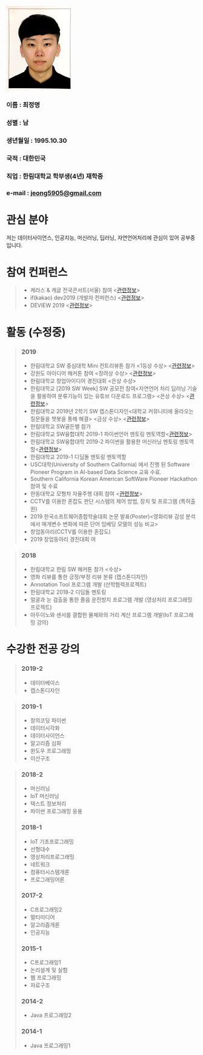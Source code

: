 ![증명사진](./JeongMyeong.jpg)
### 이름 : 최정명
### 성별 : 남
### 생년월일 : 1995.10.30
### 국적 : 대한민국
### 직업 : 한림대학교 학부생(4년) 재학중
### e-mail : jeong5905@gmail.com  

# 관심 분야
저는 데이터사이언스, 인공지능, 머신러닝, 딥러닝, 자연언어처리에 관심이 있어 공부중입니다.

# 참여 컨퍼런스
> - 케라스 & 캐글 전국콘서트(서울) 참여 <[관련정보](https://tykimos.github.io/2019/02/09/Keras_and_Kaggle_National_Concert/)>
> - if(kakao) dev2019 (개발자 컨퍼런스) <[관련정보](https://if.kakao.com/about)>
> - DEVIEW 2019 <[관련정보](https://deview.kr/2019)>

# 활동 (수정중)
> ### 2019
> - 한림대학교 SW 중심대학 Mini 컨트리뷰톤 참가 <1등상 수상> <[관련정보](https://github.com/Hallym-OpenSourceSW/HL_Contributhon)>
> - 강원도 아이디어 해커톤 참여 <장려상 수상> <[관련정보](http://www.provin.gangwon.kr/gw/portal/sub05_02?mode=readForm&boardCode=BDAADD02&articleSeq=157539)>
> - 한림대학교 창업아이디어 경진대회 <은상 수상>
> - 한림대학교 [2019 SW Week] SW 공모전 참여<자연언어 처리 딥러닝 기술을 활용하여 분류기능이 있는 유튜브 다운로드 프로그램> <은상 수상> <[관련정보](https://github.com/JeongMyeong/Youtube-Downloader)>
> - 한림대학교 2019년 2학기 SW 캡스톤디자인<대학교 커뮤니티에 올라오는 질문들을 챗봇을 통해 해결> <금상 수상> <[관련정보](https://github.com/JeongMyeong/Capstone-Design-6-)>
> - 한림대학교 SW골든벨 참가
> - 한림대학교 SW융합대학 2019-1 파이썬언어 멘토링 멘토역할<[관련정보](https://github.com/JeongMyeong/HallymPythonMentoring)>
> - 한림대학교 SW융합대학 2019-2 파이썬을 활용한 머신러닝 멘토링 멘토역할<[관련정보](https://github.com/JeongMyeong/HallymPythonMentoring)>
> - 한림대학교 2019-1 디딤돌 멘토링 멘토역할
> - USC대학(University of Southern California) 에서 진행 된 Software Pioneer Program in AI-based Data Science 교육 수료.
> - Southern California Korean American SoftWare Pioneer Hackathon 참여 및 수료
> - 한동대학교 모형차 자율주행 대회 참여 <[관련정보](https://sites.google.com/handong.edu/sw-2019-car)>
> - CCTV를 이용한 혼잡도 판단 시스템의 제어 방법, 장치 및 프로그램 (특허출원)
> - 2019 한국소프트웨어종합학술대회 논문 발표(Poster)<영화리뷰 감성 분석에서 매개변수 변화에 따른 단어 임베딩 모델의 성능 비교>
> - 창업동아리(CCTV를 이용한 혼잡도)
> - 2019 창업동아리 경진대회 여

> ### 2018
> - 한림대학교 한림 SW 해커톤 참가 <수상>
> - 영화 리뷰를 통한 긍정/부정 리뷰 분류 (캡스톤디자인)
> - Annotation Tool 프로그램 개발 (산학협력프로젝트)
> - 한림대학교 2018-2 디딤돌 멘토링
> - 얼굴과 눈 검출을 통한 졸음 운전방지 프로그램 개발 (영상처리 프로그래밍 프로젝트)
> - 아두이노와 센서를 결합한 물체와의 거리 계산 프로그램 개발(IoT 프로그래밍 강의)


# 수강한 전공 강의
> ### 2019-2
> - 데이터베이스
> - 캡스톤디자인

> ### 2019-1
> - 창의코딩 파이썬
> - 데이터시각화
> - 데이터사이언스
> - 알고리즘 심화
> - 윈도우 프로그래밍
> - 이산구조

> ### 2018-2
> - 머신러닝
> - IoT 머신러닝
> - 텍스트 정보처리
> - 파이썬 프로그래밍 응용
> ### 2018-1
> - IoT 기초프로그래밍
> - 선형대수
> - 영상처리프로그래밍
> - 네트워크
> - 컴퓨터시스템개론
> - 프로그래밍어론
> ### 2017-2
> - C프로그래밍2
> - 멀티미디어
> - 알고리즘개론
> - 인공지능
> ### 2015-1
> - C프로그래밍1
> - 논리설계 및 실험
> - 웹 프로그래밍
> - 자료구조
> ### 2014-2
> - Java 프로그래밍2
> ### 2014-1
> - Java 프로그래밍1


